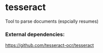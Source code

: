 # tesseract

Tool to parse documents (espcially resumes)

### External dependencies:
https://github.com/tesseract-ocr/tesseract
